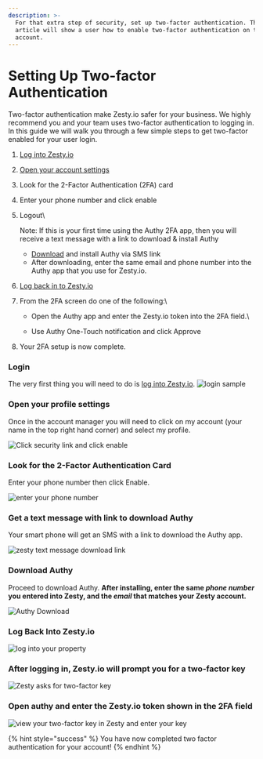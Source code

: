 ```yaml
---
description: >-
  For that extra step of security, set up two-factor authentication. This
  article will show a user how to enable two-factor authentication on their
  account.
---
```


# Setting Up Two-factor Authentication

Two-factor authentication make Zesty.io safer for your business. We highly recommend you and your team uses two-factor authentication to logging in. In this guide we will walk you through a few simple steps to get two-factor enabled for your user login.

1. [Log into Zesty.io](https://accounts.zesty.io/login)&#x20;
2. [Open your account settings](https://accounts.zesty.io/settings/account)&#x20;
3. Look for the 2-Factor Authentication (2FA) card
4. Enter your phone number and click enable
5.  Logout\


    Note: If this is your first time using the Authy 2FA app, then you will receive a text message with a link to download & install Authy&#x20;

    * [Download](https://authy.com/download/) and install Authy via SMS link
    * After downloading, enter the same email and phone number into the Authy app that you use for Zesty.io.&#x20;
6. [Log back in to Zesty.io](https://accounts.zesty.io/login)&#x20;
7. From the 2FA screen do one of the following:\

   * Open the Authy app and enter the Zesty.io token into the 2FA field.\

   * Use Authy One-Touch notification and click Approve
8. Your 2FA setup is now complete.

### Login

The very first thing you will need to do is [log into Zesty.io](https://accounts.zesty.io). ![login sample](https://wyp1jm.media.zestyio.com/2fa-step1.png)

### Open your profile settings

Once in the account manager you will need to click on my account (your name in the top right hand corner) and select my profile.

![Click security link and click enable](https://wyp1jm.media.zestyio.com/2fa-step2.png)

### Look for the 2-Factor Authentication Card

Enter your phone number then click Enable.

![enter your phone number](https://wyp1jm.media.zestyio.com/2fa-step3.png)

### Get a text message with link to download Authy

Your smart phone will get an SMS with a link to download the Authy app.

![zesty text message download link](https://wyp1jm.media.zestyio.com/zesty-two-factor-message.png)

### Download Authy

Proceed to download Authy. **After installing, enter the same **_**phone number**_** you entered into Zesty, and the **_**email**_** that matches your Zesty account.**

![Authy Download](https://wyp1jm.media.zestyio.com/zesty-two-factor-download-authy.png)

### Log Back Into Zesty.io

![log into your property](https://wyp1jm.media.zestyio.com/2fa-step1.png)

### After logging in, Zesty.io will prompt you for a two-factor key

![Zesty asks for two-factor key](https://wyp1jm.media.zestyio.com/2fa-step4.png)

### Open authy and enter the Zesty.io token shown in the 2FA field

![view your two-factor key in Zesty and enter your key](https://wyp1jm.media.zestyio.com/zesty-two-factor-get-key.png)

{% hint style="success" %}
You have now completed two factor authentication for your account!
{% endhint %}

